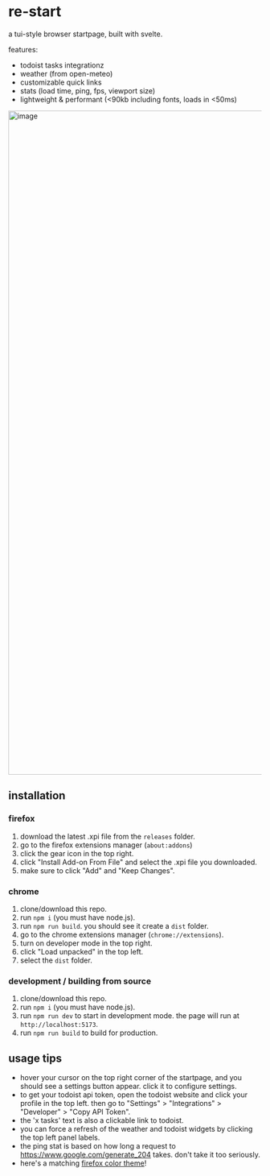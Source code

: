 # re-start

a tui-style browser startpage, built with svelte.

features:

- todoist tasks integrationz
- weather (from open-meteo)
- customizable quick links
- stats (load time, ping, fps, viewport size)
- lightweight & performant (&lt;90kb including fonts, loads in &lt;50ms)

<img width="2331" height="1319" alt="image" src="https://github.com/user-attachments/assets/e3164af7-fc42-4caf-81ee-a049e05b84c7" />

## installation

### firefox

1. download the latest .xpi file from the `releases` folder.
2. go to the firefox extensions manager (`about:addons`)
3. click the gear icon in the top right.
4. click "Install Add-on From File" and select the .xpi file you downloaded.
5. make sure to click "Add" and "Keep Changes".

### chrome

1. clone/download this repo.
2. run `npm i` (you must have node.js).
3. run `npm run build`. you should see it create a `dist` folder.
4. go to the chrome extensions manager (`chrome://extensions`).
5. turn on developer mode in the top right.
6. click "Load unpacked" in the top left.
7. select the `dist` folder.

### development / building from source

1. clone/download this repo.
2. run `npm i` (you must have node.js).
3. run `npm run dev` to start in development mode. the page will run at `http://localhost:5173`.
4. run `npm run build` to build for production.

## usage tips

- hover your cursor on the top right corner of the startpage, and you should see a settings button appear. click it to configure settings.
- to get your todoist api token, open the todoist website and click your profile in the top left. then go to "Settings" > "Integrations" > "Developer" > "Copy API Token".
- the 'x tasks' text is also a clickable link to todoist.
- you can force a refresh of the weather and todoist widgets by clicking the top left panel labels.
- the ping stat is based on how long a request to <https://www.google.com/generate_204> takes. don't take it too seriously.
- here's a matching [firefox color theme](https://color.firefox.com/?theme=XQAAAAK3BAAAAAAAAABBqYhm849SCicxcUhA3DJozHnOMuotJJDtxcajvY2nrbwtWf53IW6FuMhmsQBmHjQtYV0LyoGIJnESUiSA8WGCMfXU1SYqmE_CaU8iA8bQXAYc2jrXIT6bjoi8T-cSTCi2_9o7kcESfauVKnMZKEKJIeeuT9qsP4Z_T2ya4LBqvZWjm1-pHOmWMq1OU0wrgs4bkzHQWozn4dcm22eBmWyWR55FkcmEsPvvHzhHCZ2ZMQrPXQqrOBLr79GTkJUGa5oslhWTp2LYqdD2gNQ1a8_c5-F91bPVmQerXZWpp-OZ11D1Ai6t1ydqjbVKD3RrGXYJwhcQaAxCKa_ft4VoGrVBq8AXYeJOZdXuOxnYXGhOXXSK_NybBfJLm-2W28qSSdoiW0pTL-iFan3xQQeC0WlSrnRYrRjh7HkgLuI-Ft8Fq5kNC7nVXoo8j9Ml_q2AO_RhE116j_MECbspxaJP58juayX_wNty3V2g5zUsf0gSqpEWGT02oZAF2z6LABKRWTO28wIoMUDvj9WAQGsup95WAmNW7g4WMEIgaiJhmBz9koq0wV7gHQtJB_0x2lJ7WQ488bJi8LvqnW-VT3kZ3GJtyv-yXmRJ)!
